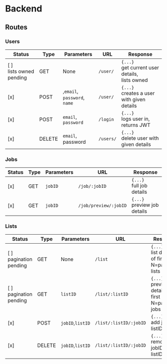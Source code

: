 # Backend

## Routes

### Users

| Status                     	| Type   	| Parameters                          	| URL       	| Response                                             	|
|----------------------------	|--------	|-------------------------------------	|-----------	|------------------------------------------------------	|
| [ ]<br>lists owned pending 	| GET    	| None                                	| `/user/`  	| `{...}`<br>get current user details, <br>lists owned 	|
| [x]                        	| POST   	| ,`email`, <br>`password`,<br>`name` 	| `/user/`  	| `{...}`<br>creates a user with given details         	|
| [x]                        	| POST   	| `email`, <br>`password`             	| `/login`  	| `{...}`<br>logs user in, returns JWT                 	|
| [x]                        	| DELETE 	| `email`, password                   	| `/users/` 	| `{...}`<br>delete user with given details            	|

### Jobs
| Status 	| Type 	| Parameters 	| URL                   	| Response                       	|
|--------	|------	|------------	|-----------------------	|--------------------------------	|
| [x]    	| GET  	| `jobID`    	| `/job/:jobID`         	| `{...}`<br>full job details    	|
| [x]    	| GET  	| `jobID`    	| `/job/preview/:jobID` 	| `{...}`<br>preview job details 	|

### Lists

| Status                     	| Type   	| Parameters       	| URL                    	| Response                                            	|
|----------------------------	|--------	|------------------	|------------------------	|-----------------------------------------------------	|
| [ ] <br>pagination pending 	| GET    	| None             	| `/list`                	| `{...}`<br>list details of first N=pageSize lists   	|
| [ ]<br>pagination pending  	| GET    	| `listID`         	| `/list/:listID`        	| `{...}`<br>preview details of first N=pageSize jobs 	|
| [x]                        	| POST   	| `jobID`,`listID` 	| `/list/:listID/:jobID` 	| `{...}`<br>add jobID to listID                      	|
| [x]                        	| DELETE 	| `jobID`,`listID` 	| `/list/:listID/:jobID` 	| `{...}`<br>remove jobID from listID                 	|
